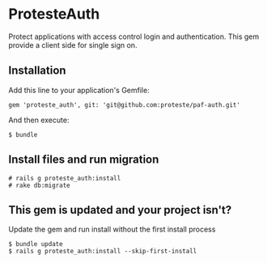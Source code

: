 # ProtesteAuth

Protect applications with access control login and authentication.
This gem provide a client side for single sign on.

## Installation

Add this line to your application's Gemfile:

    gem 'proteste_auth', git: 'git@github.com:proteste/paf-auth.git'

And then execute:

    $ bundle


## Install files and run migration

    # rails g proteste_auth:install
    # rake db:migrate


## This gem is updated and your project isn't?

Update the gem and run install without the first install process

    $ bundle update
    $ rails g proteste_auth:install --skip-first-install